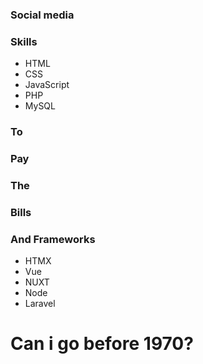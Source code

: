 ### Social media

### Skills
- HTML
- CSS
- JavaScript
- PHP
- MySQL

### To

### Pay

### The

### Bills

### And Frameworks
- HTMX
- Vue
- NUXT
- Node
- Laravel

# Can i go before 1970?